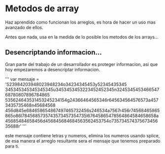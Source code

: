 # Metodos de array

Haz aprendido como funcionan los arreglos, es hora de hacer un uso mas avanzado de ellos.

Antes que nada, usa en la medida de lo posible los metodos de los arrays...

## Desencriptando informacion...

Gran parte del trabajo de un desarrollador es proteger informacion, asi que hoy empezaremos a desencriptar informacion.


'''
var mensaje = 'S23984203948023948234o34234345453y52345435345 345345345345345345u3453453453223452452345n324534545346654768780807896784865 535624643531453245234154g24366464565346r645634564576573a4573435735468n45684568 456d845e684658654867497465732456s246534a7567r456r74568465865865o86l7845685735743573457354735l67645865478564864584658658a45685484658456d456845684684563562453754o73573457437567345635688r'
'''

este mensaje contiene letras y numeros, elimina los numeros usando splice, de esa manera el arreglo resultante sera el mensaje que tenemos preparado para ti.
